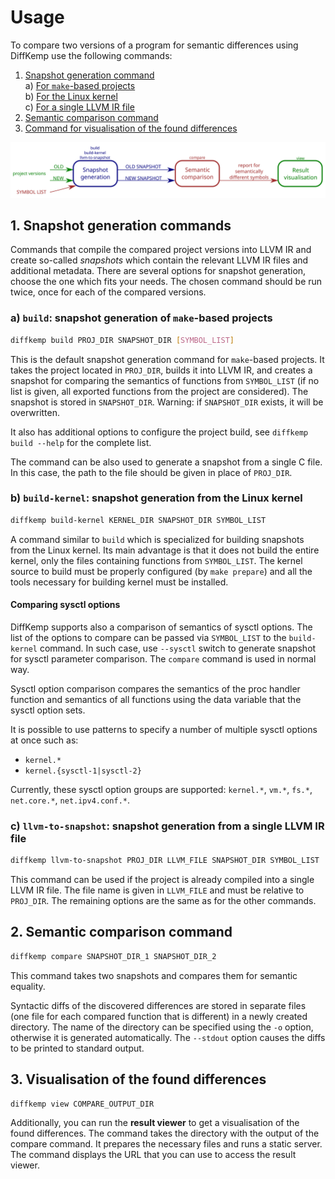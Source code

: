 # Usage

To compare two versions of a program for semantic differences using DiffKemp
use the following commands:

1. [Snapshot generation command](#1-snapshot-generation-commands)  
   a) [For `make`-based projects](#a-build-snapshot-generation-of-make-based-projects)  
   b) [For the Linux kernel](#b-build-kernel-snapshot-generation-from-the-linux-kernel)  
   c) [For a single LLVM IR file](#c-llvm-to-snapshot-snapshot-generation-from-a-single-llvm-ir-file)
2. [Semantic comparison command](#2-semantic-comparison-command)
3. [Command for visualisation of the found differences](#3-visualisation-of-the-found-differences)

![DiffKemp commands](img/commands.svg)

## 1. Snapshot generation commands

Commands that compile the compared project versions into LLVM IR and create
so-called *snapshots* which contain the relevant LLVM IR files and additional
metadata. There are several options for snapshot generation, choose the one
which fits your needs. The chosen command should be run twice, once for each of
the compared versions.

### a) `build`: snapshot generation of `make`-based projects

```sh
diffkemp build PROJ_DIR SNAPSHOT_DIR [SYMBOL_LIST]
```

This is the default snapshot generation command for `make`-based projects. It
takes the project located in `PROJ_DIR`, builds it into LLVM IR, and creates
a snapshot for comparing the semantics of functions from `SYMBOL_LIST` (if no
list is given, all exported functions from the project are considered).
The snapshot is stored in `SNAPSHOT_DIR`. Warning: if `SNAPSHOT_DIR` exists,
it will be overwritten.

It also has additional options to configure the project build, see `diffkemp
build --help` for the complete list.

The command can be also used to generate a snapshot from a single C file.
In this case, the path to the file should be given in place of `PROJ_DIR`.

### b) `build-kernel`: snapshot generation from the Linux kernel

```sh
diffkemp build-kernel KERNEL_DIR SNAPSHOT_DIR SYMBOL_LIST
```

A command similar to `build` which is specialized for building snapshots
from the Linux kernel. Its main advantage is that it does not build the
entire kernel, only the files containing functions from `SYMBOL_LIST`. The
kernel source to build must be properly configured (by `make prepare`) and
all the tools necessary for building kernel must be installed.

#### Comparing sysctl options

DiffKemp supports also a comparison of semantics of sysctl options. The list
of the options to compare can be passed via `SYMBOL_LIST` to the `build-kernel`
command. In such case, use `--sysctl` switch to generate snapshot for sysctl
parameter comparison. The `compare` command is used in normal way.

Sysctl option comparison compares the semantics of the proc handler function and
semantics of all functions using the data variable that the sysctl option sets.

It is possible to use patterns to specify a number of multiple sysctl options at
once such as:

- `kernel.*`
- `kernel.{sysctl-1|sysctl-2}`

Currently, these sysctl option groups are supported: `kernel.*`,
`vm.*`, `fs.*`, `net.core.*`, `net.ipv4.conf.*`.

### c) `llvm-to-snapshot`: snapshot generation from a single LLVM IR file

```sh
diffkemp llvm-to-snapshot PROJ_DIR LLVM_FILE SNAPSHOT_DIR SYMBOL_LIST
```

This command can be used if the project is already compiled into a single
LLVM IR file.
The file name is given in `LLVM_FILE` and must be relative to `PROJ_DIR`.
The remaining options are the same as for the other commands.

## 2. Semantic comparison command

```sh
diffkemp compare SNAPSHOT_DIR_1 SNAPSHOT_DIR_2
```

This command takes two snapshots and compares them for semantic equality.

Syntactic diffs of the discovered differences are stored in separate files
(one file for each compared function that is different) in a newly created
directory. The name of the directory can be specified using the `-o` option,
otherwise it is generated automatically. The `--stdout` option causes the diffs
to be printed to standard output.

## 3. Visualisation of the found differences

```sh
diffkemp view COMPARE_OUTPUT_DIR
```

Additionally, you can run the **result viewer** to get a visualisation of the
found differences. The command takes the directory with the output of the
compare command. It prepares the necessary files and runs a static server.
The command displays the URL that you can use to access the result viewer.

